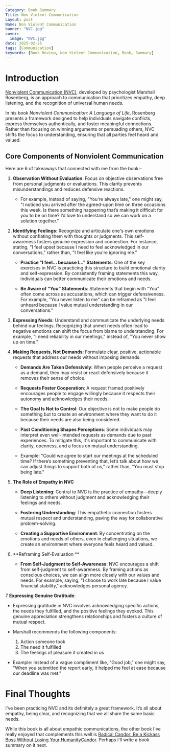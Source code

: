 ```yaml
---
Category: Book Summary
Title: Non Violent Communication
Layout: post
Name: Non Violent Communication
banner: "NVC.jpg"
cover:
  image: "NVC.jpg"
date: 2025-02-25
tags: [Communication]
keywords: [Book Review, Non Violent Communication, Book, Summary]
---
```


# Introduction

[Nonviolent Communication (NVC)](https://www.goodreads.com/book/show/71730.Nonviolent_Communication), developed by psychologist Marshall Rosenberg, is an approach to communication that prioritizes empathy, deep listening, and the recognition of universal human needs.

In his book _Nonviolent Communication: A Language of Life_, Rosenberg presents a framework designed to help individuals navigate conflicts, express themselves authentically, and foster meaningful connections. Rather than focusing on winning arguments or persuading others, NVC shifts the focus to understanding, ensuring that all parties feel heard and valued.

## Core Components of Nonviolent Communication

Here are 6 of takeaways that connected with me from the book:-

1. **Observation Without Evaluation**: Focus on objective observations free from personal judgments or evaluations. This clarity prevents misunderstandings and reduces defensive reactions.

   - For example, instead of saying, "You're always late," one might say, "I noticed you arrived after the agreed-upon time on three occasions this week. Is there something happening that’s making it difficult for you to be on time? I’d love to understand so we can work on a solution together."

2. **Identifying Feelings**: Recognize and articulate one's own emotions without conflating them with thoughts or judgments. This self-awareness fosters genuine expression and connection. For instance, stating, "I feel upset because I need to feel acknowledged in our conversations," rather than, "I feel like you're ignoring me."

   - **Practice "I feel... because I..." Statements**: One of the key exercises in NVC is practicing this structure to build emotional clarity and self-expression. By consistently framing statements this way, individuals can better communicate their emotions and needs.

   - **Be Aware of "You" Statements**: Statements that begin with "You" often come across as accusations, which can trigger defensiveness. For example, "You never listen to me" can be reframed as "I feel unheard because I value mutual understanding in our conversations."

3. **Expressing Needs**: Understand and communicate the underlying needs behind our feelings. Recognizing that unmet needs often lead to negative emotions can shift the focus from blame to understanding. For example, "I need reliability in our meetings," instead of, "You never show up on time."

4. **Making Requests, Not Demands**: Formulate clear, positive, actionable requests that address our needs without imposing demands.

   - **Demands Are Taken Defensively**: When people perceive a request as a demand, they may resist or react defensively because it removes their sense of choice.

   - **Requests Foster Cooperation**: A request framed positively encourages people to engage willingly because it respects their autonomy and acknowledges their needs.

   - **The Goal Is Not to Control**: Our objective is not to make people do something but to create an environment where they want to do it because their needs are also being considered.

   - **Past Conditioning Shapes Perceptions**: Some individuals may interpret even well-intended requests as demands due to past experiences. To mitigate this, it's important to communicate with clarity, openness, and a focus on mutual understanding.

   - Example: "Could we agree to start our meetings at the scheduled time? If there’s something preventing that, let’s talk about how we can adjust things to support both of us," rather than, "You must stop being late."

5. **The Role of Empathy in NVC**

   - **Deep Listening**: Central to NVC is the practice of empathy—deeply listening to others without judgment and acknowledging their feelings and needs.

   - **Fostering Understanding**: This empathetic connection fosters mutual respect and understanding, paving the way for collaborative problem-solving.

   - **Creating a Supportive Environment**: By concentrating on the emotions and needs of others, even in challenging situations, we create an environment where everyone feels heard and valued.

6. **Reframing Self-Evaluation **

   - **From Self-Judgment to Self-Awareness**: NVC encourages a shift from self-judgment to self-awareness. By framing actions as conscious choices, we can align more closely with our values and needs. For example, saying, "I choose to work late because I value financial stability," acknowledges personal agency.

7 **Expressing Genuine Gratitude**:

- Expressing gratitude in NVC involves acknowledging specific actions, the needs they fulfilled, and the positive feelings they evoked. This genuine appreciation strengthens relationships and fosters a culture of mutual respect.

- Marshall recommends the following components:

  1.  Action someone took
  2.  The need it fulfilled
  3.  The feelings of pleasure it created in us

- Example: Instead of a vague compliment like, "Good job," one might say, "When you submitted the report early, it helped me feel at ease because our deadline was met."

# Final Thoughts

I've been practicing NVC and its definitely a great framework. It’s all about empathy, being clear, and recognizing that we all share the same basic needs.

While this book is all about empathic communications, the other book I've really enjoyed that complements this well is [Radical Candor: Be a Kickass Boss Without Losing Your HumanityCandor](https://www.goodreads.com/book/show/29939161-radical-candor). Perhaps i'll write a book summary on it next.
